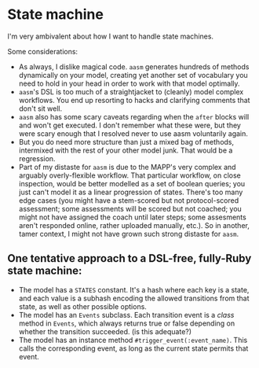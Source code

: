 # State machine

I'm very ambivalent about how I want to handle state machines.

Some considerations:

- As always, I dislike magical code. `aasm` generates hundreds of methods dynamically on your model, creating yet another set of vocabulary you need to hold in your head in order to work with that model optimally.
- `aasm`'s DSL is too much of a straightjacket to (cleanly) model complex workflows. You end up resorting to hacks and clarifying comments that don't sit well.
- `aasm` also has some scary caveats regarding when the `after` blocks will and won't get executed. I don't remember what these were, but they were scary enough that I resolved never to use aasm voluntarily again.
- But you do need more structure than just a mixed bag of methods, intermixed with the rest of your other model junk. That would be a regression.
- Part of my distaste for `aasm` is due to the MAPP's very complex and arguably overly-flexible workflow. That particular workflow, on close inspection, would be better modelled as a set of boolean queries; you just can't model it as a linear progression of states. There's too many edge cases (you might have a stem-scored but not protocol-scored assessment; some assessments will be scored but not coached; you might not have assigned the coach until later steps; some assesments aren't responded online, rather uploaded manually, etc.). So in another, tamer context, I might not have grown such strong distaste for `aasm`.

## One tentative approach to a DSL-free, fully-Ruby state machine:

- The model has a `STATES` constant. It's a hash where each key is a state, and each value is a subhash encoding the allowed transitions from that state, as well as other possible options.
- The model has an `Events` subclass. Each transition event is a *class* method in `Events`, which always returns true or false depending on whether the transition succeeded. (is this adequate?)
- The model has an instance method `#trigger_event(:event_name)`. This calls the corresponding event, as long as the current state permits that event.
